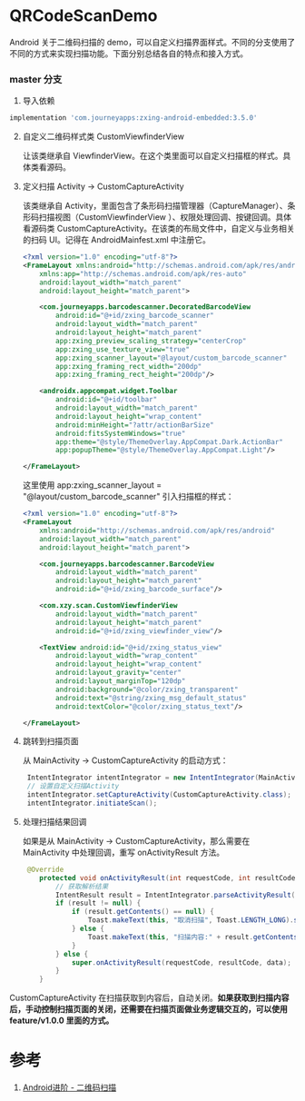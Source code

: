 # QRCodeScanDemo
Android 关于二维码扫描的 demo，可以自定义扫描界面样式。不同的分支使用了不同的方式来实现扫描功能。下面分别总结各自的特点和接入方式。

### master 分支

1. 导入依赖

```groovy
implementation 'com.journeyapps:zxing-android-embedded:3.5.0'
```

2. 自定义二维码样式类 CustomViewfinderView 

   让该类继承自 ViewfinderView。在这个类里面可以自定义扫描框的样式。具体类看源码。

3. 定义扫描 Activity -> CustomCaptureActivity

   该类继承自 Activity，里面包含了条形码扫描管理器（CaptureManager）、条形码扫描视图（CustomViewfinderView ）、权限处理回调、按键回调。具体看源码类 CustomCaptureActivity。在该类的布局文件中，自定义与业务相关的扫码 UI。记得在 AndroidMainfest.xml 中注册它。

   

   ```xml
   <?xml version="1.0" encoding="utf-8"?>
   <FrameLayout xmlns:android="http://schemas.android.com/apk/res/android"
       xmlns:app="http://schemas.android.com/apk/res-auto"
       android:layout_width="match_parent"
       android:layout_height="match_parent">
   
       <com.journeyapps.barcodescanner.DecoratedBarcodeView
           android:id="@+id/zxing_barcode_scanner"
           android:layout_width="match_parent"
           android:layout_height="match_parent"
           app:zxing_preview_scaling_strategy="centerCrop"
           app:zxing_use_texture_view="true"
           app:zxing_scanner_layout="@layout/custom_barcode_scanner"
           app:zxing_framing_rect_width="200dp"
           app:zxing_framing_rect_height="200dp"/>
   
       <androidx.appcompat.widget.Toolbar
           android:id="@+id/toolbar"
           android:layout_width="match_parent"
           android:layout_height="wrap_content"
           android:minHeight="?attr/actionBarSize"
           android:fitsSystemWindows="true"
           app:theme="@style/ThemeOverlay.AppCompat.Dark.ActionBar"
           app:popupTheme="@style/ThemeOverlay.AppCompat.Light"/>
   
   </FrameLayout>
   ```

   这里使用 app:zxing_scanner_layout = "@layout/custom_barcode_scanner" 引入扫描框的样式：

   ```xml
   <?xml version="1.0" encoding="utf-8"?>
   <FrameLayout
       xmlns:android="http://schemas.android.com/apk/res/android"
       android:layout_width="match_parent"
       android:layout_height="match_parent">
   
       <com.journeyapps.barcodescanner.BarcodeView
           android:layout_width="match_parent"
           android:layout_height="match_parent"
           android:id="@+id/zxing_barcode_surface"/>
   
       <com.xzy.scan.CustomViewfinderView
           android:layout_width="match_parent"
           android:layout_height="match_parent"
           android:id="@+id/zxing_viewfinder_view"/>
   
       <TextView android:id="@+id/zxing_status_view"
           android:layout_width="wrap_content"
           android:layout_height="wrap_content"
           android:layout_gravity="center"
           android:layout_marginTop="120dp"
           android:background="@color/zxing_transparent"
           android:text="@string/zxing_msg_default_status"
           android:textColor="@color/zxing_status_text"/>
   
   </FrameLayout>
   ```

4. 跳转到扫描页面

   从 MainActivity  -> CustomCaptureActivity 的启动方式：

   ```java
    IntentIntegrator intentIntegrator = new IntentIntegrator(MainActivity.this);
    // 设置自定义扫描Activity
    intentIntegrator.setCaptureActivity(CustomCaptureActivity.class);
    intentIntegrator.initiateScan();
   ```

5. 处理扫描结果回调

   如果是从 MainActivity  -> CustomCaptureActivity，那么需要在 MainActivity  中处理回调，重写 onActivityResult 方法。

   ```java
   	@Override
       protected void onActivityResult(int requestCode, int resultCode, Intent data) {
           // 获取解析结果
           IntentResult result = IntentIntegrator.parseActivityResult(requestCode, resultCode, data);
           if (result != null) {
               if (result.getContents() == null) {
                   Toast.makeText(this, "取消扫描", Toast.LENGTH_LONG).show();
               } else {
                   Toast.makeText(this, "扫描内容:" + result.getContents(), Toast.LENGTH_LONG).show();
               }
           } else {
               super.onActivityResult(requestCode, resultCode, data);
           }
       }
   ```

 CustomCaptureActivity 在扫描获取到内容后，自动关闭。**如果获取到扫描内容后，手动控制扫描页面的关闭，还需要在扫描页面做业务逻辑交互的，可以使用 feature/v1.0.0 里面的方式。**

# 参考

1. [Android进阶 - 二维码扫描](https://www.jianshu.com/p/b85812b6f7c1)